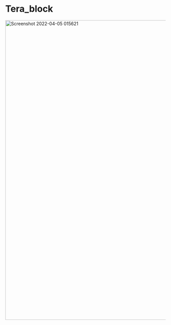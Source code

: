 # Tera_block

<img width="941" alt="Screenshot 2022-04-05 015621" src="https://user-images.githubusercontent.com/65611955/161627416-3364133f-c706-4d0f-8753-367b4c1666e9.png">
